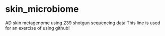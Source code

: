 # skin_microbiome
AD skin metagenome using 239 shotgun sequencing data
This line is used for an exercise of using github!
